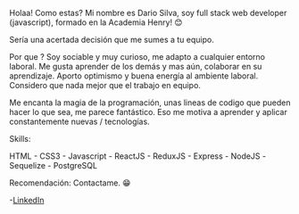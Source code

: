 Holaa! Como estas?
Mi nombre es Dario Silva, soy full stack web developer (javascript), formado en la Academia Henry! 😊

Sería una acertada decisión que me sumes a tu equipo.
   
Por que ?
Soy sociable y muy curioso, me adapto a cualquier entorno laboral. Me gusta aprender de los demás y mas aún, colaborar en su aprendizaje.
Aporto optimismo y buena energía al ambiente laboral.
Considero que nada mejor que el trabajo en equipo.

Me encanta la magia de la programación, unas lineas de codigo que pueden hacer lo que sea, me parece fantástico. Eso me motiva a aprender y aplicar constantemente nuevas      /  tecnologías.


Skills:

HTML - CSS3 - Javascript - ReactJS - ReduxJS - Express - NodeJS -Sequelize - PostgreSQL


Recomendación: Contactame. 😁 

-[LinkedIn](https://www.linkedin.com/in/dario-silva7/)
